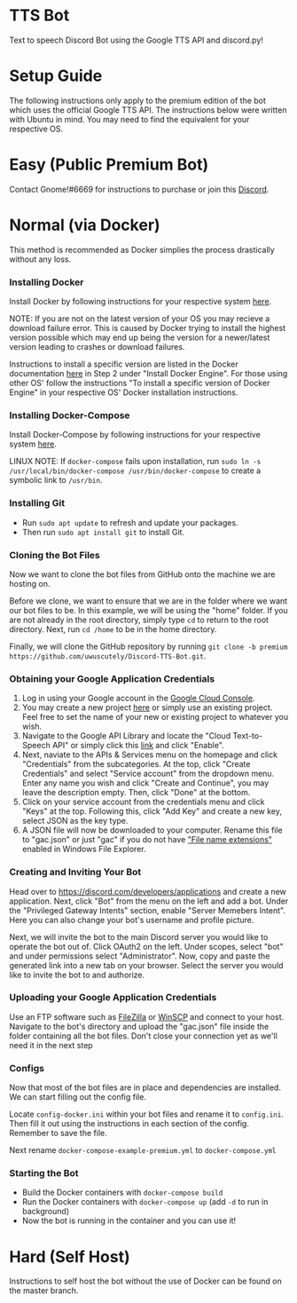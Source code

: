 # TTS Bot
Text to speech Discord Bot using the Google TTS API and discord.py!

# Setup Guide
The following instructions only apply to the premium edition of the bot which uses the official Google TTS API. The instructions below were written with Ubuntu in mind. You may need to find the equivalent for your respective OS.

# Easy (Public Premium Bot)
Contact Gnome!#6669 for instructions to purchase or join this [Discord](https://discord.gg/zWPWwQC).

# Normal (via Docker)
This method is recommended as Docker simplies the process drastically without any loss.

### Installing Docker

Install Docker by following instructions for your respective system [here](https://docs.docker.com/engine/install/).

NOTE: If you are not on the latest version of your OS you may recieve a download failure error. This is caused by Docker trying to install the highest version possible which may end up being the version for a newer/latest version leading to crashes or download failures.

Instructions to install a specific version are listed in the Docker documentation [here](https://docs.docker.com/engine/install/ubuntu/) in Step 2 under "Install Docker Engine". For those using other OS' follow the instructions "To install a specific version of Docker Engine" in your respective OS' Docker installation instructions.

### Installing Docker-Compose

Install Docker-Compose by following instructions for your respective system [here](https://docs.docker.com/compose/install/).

LINUX NOTE: If `docker-compose` fails upon installation, run `sudo ln -s /usr/local/bin/docker-compose /usr/bin/docker-compose` to create a symbolic link to `/usr/bin`.

### Installing Git

- Run `sudo apt update` to refresh and update your packages.
- Then run `sudo apt install git` to install Git.

### Cloning the Bot Files

Now we want to clone the bot files from GitHub onto the machine we are hosting on.

Before we clone, we want to ensure that we are in the folder where we want our bot files to be. In this example, we will be using the "home" folder. If you are not already in the root directory, simply type `cd` to return to the root directory. Next, run `cd /home` to be in the home directory.

Finally, we will clone the GitHub repository by running `git clone -b premium https://github.com/uwuscutely/Discord-TTS-Bot.git`.

### Obtaining your Google Application Credentials

1) Log in using your Google account in the [Google Cloud Console](https://console.cloud.google.com/home/dashboard).
2) You may create a new project [here](https://console.cloud.google.com/projectcreate) or simply use an existing project. Feel free to set the name of your new or existing project to whatever you wish.
3) Navigate to the Google API Library and locate the "Cloud Text-to-Speech API" or simply click this [link](https://console.cloud.google.com/apis/library/texttospeech.googleapis.com) and click "Enable".
4) Next, naviate to the APIs & Services menu on the homepage and click "Credentials" from the subcategories. At the top, click "Create Credentials" and select "Service account" from the dropdown menu. Enter any name you wish and click "Create and Continue", you may leave the description empty. Then, click "Done" at the bottom.
5) Click on your service account from the credentials menu and click "Keys" at the top. Following this, click "Add Key" and create a new key, select JSON as the key type.
6) A JSON file will now be downloaded to your computer. Rename this file to "gac.json" or just "gac" if you do not have ["File name extensions"](https://fileinfo.com/help/windows_10_show_file_extensions) enabled in Windows File Explorer.

### Creating and Inviting Your Bot

Head over to https://discord.com/developers/applications and create a new application. Next, click "Bot" from the menu on the left and add a bot. Under the "Privileged Gateway Intents" section, enable "Server Memebers Intent". Here you can also change your bot's username and profile picture. 

Next, we will invite the bot to the main Discord server you would like to operate the bot out of. Click OAuth2 on the left. Under scopes, select "bot" and under permissions select "Administrator". Now, copy and paste the generated link into a new tab on your browser. Select the server you would like to invite the bot to and authorize.

### Uploading your Google Application Credentials

Use an FTP software such as [FileZilla](https://filezilla-project.org/) or [WinSCP](https://winscp.net/eng/index.php) and connect to your host. Navigate to the bot's directory and upload the "gac.json" file inside the folder containing all the bot files. Don't close your connection yet as we'll need it in the next step

### Configs

Now that most of the bot files are in place and dependencies are installed. We can start filling out the config file.

Locate `config-docker.ini` within your bot files and rename it to `config.ini`. Then fill it out using the instructions in each section of the config. Remember to save the file.

Next rename `docker-compose-example-premium.yml` to `docker-compose.yml`

### Starting the Bot

- Build the Docker containers with `docker-compose build`
- Run the Docker containers with `docker-compose up` (add `-d` to run in background)
- Now the bot is running in the container and you can use it!

# Hard (Self Host)
Instructions to self host the bot without the use of Docker can be found on the master branch.
